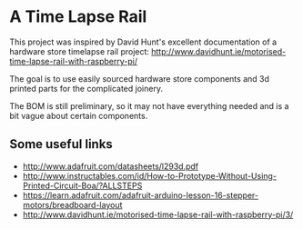 A Time Lapse Rail
=================
This project was inspired by David Hunt's excellent documentation of a hardware store timelapse rail project:  http://www.davidhunt.ie/motorised-time-lapse-rail-with-raspberry-pi/

The goal is to use easily sourced hardware store components and 3d printed parts for the complicated joinery.

The BOM is still preliminary, so it may not have everything needed and is a bit vague about certain components.

Some useful links
-----------------
- http://www.adafruit.com/datasheets/l293d.pdf
- http://www.instructables.com/id/How-to-Prototype-Without-Using-Printed-Circuit-Boa/?ALLSTEPS
- https://learn.adafruit.com/adafruit-arduino-lesson-16-stepper-motors/breadboard-layout
- http://www.davidhunt.ie/motorised-time-lapse-rail-with-raspberry-pi/3/